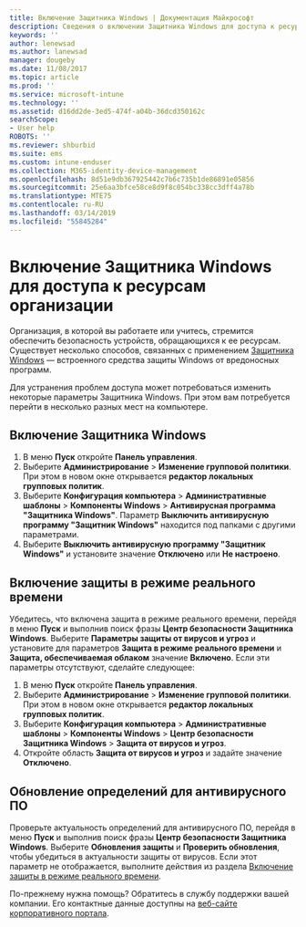 ```yaml
---
title: Включение Защитника Windows | Документация Майкрософт
description: Сведения о включении Защитника Windows для доступа к ресурсам организации.
keywords: ''
author: lenewsad
ms.author: lanewsad
manager: dougeby
ms.date: 11/08/2017
ms.topic: article
ms.prod: ''
ms.service: microsoft-intune
ms.technology: ''
ms.assetid: d16dd2de-3ed5-474f-a04b-36dcd350162c
searchScope:
- User help
ROBOTS: ''
ms.reviewer: shburbid
ms.suite: ems
ms.custom: intune-enduser
ms.collection: M365-identity-device-management
ms.openlocfilehash: 8d51e9db367925442c7b6c735b1de86891e05856
ms.sourcegitcommit: 25e6aa3bfce58ce8d9f8c054bc338cc3dff4a78b
ms.translationtype: MTE75
ms.contentlocale: ru-RU
ms.lasthandoff: 03/14/2019
ms.locfileid: "55845284"
---
```

# <a name="turn-on-windows-defender-to-access-company-resources"></a>Включение Защитника Windows для доступа к ресурсам организации

Организация, в которой вы работаете или учитесь, стремится обеспечить безопасность устройств, обращающихся к ее ресурсам. Существует несколько способов, связанных с применением [Защитника Windows](https://www.microsoft.com/safety/pc-security/windows-defender.aspx) — встроенного средства защиты Windows от вредоносных программ.

Для устранения проблем доступа может потребоваться изменить некоторые параметры Защитника Windows. При этом вам потребуется перейти в несколько разных мест на компьютере.

## <a name="turn-on-windows-defender"></a>Включение Защитника Windows

1. В меню **Пуск** откройте **Панель управления**.
2. Выберите **Администрирование** > **Изменение групповой политики**. При этом в новом окне открывается **редактор локальных групповых политик**.
3. Выберите **Конфигурация компьютера** > **Административные шаблоны** > **Компоненты Windows** > **Антивирусная программа "Защитника Windows"**. Параметр **Выключить антивирусную программу "Защитник Windows"** находится под папками с другими параметрами. 
4. Выберите **Выключить антивирусную программу "Защитник Windows"** и установите значение **Отключено** или **Не настроено**.

## <a name="turn-on-real-time-protection"></a>Включение защиты в режиме реального времени

Убедитесь, что включена защита в режиме реального времени, перейдя в меню **Пуск** и выполнив поиск фразы **Центр безопасности Защитника Windows**. Выберите **Параметры защиты от вирусов и угроз** и установите для параметров **Защита в режиме реального времени** и **Защита, обеспечиваемая облаком** значение **Включено**. Если эти параметры отсутствуют, сделайте следующее:

1. В меню **Пуск** откройте **Панель управления**.
2. Выберите **Администрирование** > **Изменение групповой политики**. При этом в новом окне открывается **редактор локальных групповых политик**.
3. Выберите **Конфигурация компьютера** > **Административные шаблоны** > **Компоненты Windows** > **Центр безопасности Защитника Windows** > **Защита от вирусов и угроз**.
4. Откройте область **Защита от вирусов и угроз** и задайте значение **Отключено**.

## <a name="update-your-antivirus-definitions"></a>Обновление определений для антивирусного ПО

Проверьте актуальность определений для антивирусного ПО, перейдя в меню **Пуск** и выполнив поиск фразы **Центр безопасности Защитника Windows**. Выберите **Обновления защиты** и **Проверить обновления**, чтобы убедиться в актуальности защиты от вирусов. Если этот параметр не отображается, выполните действия из раздела [Включение защиты в режиме реального времени](turn-on-defender-windows.md#turn-on-real-time-protection).

По-прежнему нужна помощь? Обратитесь в службу поддержки вашей компании. Его контактные данные доступны на [веб-сайте корпоративного портала](https://go.microsoft.com/fwlink/?linkid=2010980).

